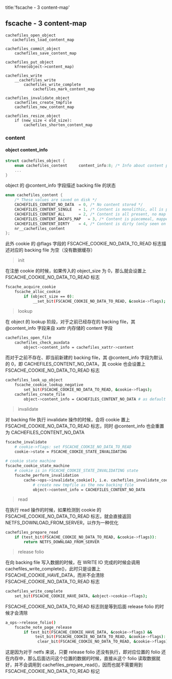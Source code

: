 title:'fscache - 3 content-map'
## fscache - 3 content-map

```
cachefiles_open_object
   cachefiles_load_content_map 
```

```
cachefiles_commit_object
    cachefiles_save_content_map
```


```
cachefiles_put_object
    kfree(object->content_map)
```


```
cachefiles_write
    __cachefiles_write
        cachefiles_write_complete
            cachefiles_mark_content_map
```


```
cachefiles_invalidate_object
    cachefiles_create_tmpfile
    cachefiles_new_content_map
```


```
cachefiles_resize_object
    if (new_size < old_size):
        cachefiles_shorten_content_map
```


### content

#### object content_info

```c
struct cachefiles_object {
	enum cachefiles_content		content_info:8; /* Info about content presence */
	...
}
```

object 的 @content_info 字段描述 backing file 的状态

```c
enum cachefiles_content {
	/* These values are saved on disk */
	CACHEFILES_CONTENT_NO_DATA	= 0, /* No content stored */
	CACHEFILES_CONTENT_SINGLE	= 1, /* Content is monolithic, all is present */
	CACHEFILES_CONTENT_ALL		= 2, /* Content is all present, no map */
	CACHEFILES_CONTENT_BACKFS_MAP	= 3, /* Content is piecemeal, mapped through backing fs */
	CACHEFILES_CONTENT_DIRTY	= 4, /* Content is dirty (only seen on disk) */
	nr__cachefiles_content
};
```

此外 cookie 的 @flags 字段的 FSCACHE_COOKIE_NO_DATA_TO_READ 标志描述对应的 backing file 为空（没有数据缓存）


> init

在注册 cookie 的时候，如果传入的 object_size 为 0，那么就会设置上 FSCACHE_COOKIE_NO_DATA_TO_READ 标志

```sh
fscache_acquire_cookie
    fscache_alloc_cookie
        if (object_size == 0):
            __set_bit(FSCACHE_COOKIE_NO_DATA_TO_READ, &cookie->flags);
```


> lookup

在 object 的 lookup 阶段，对于之前已经存在的 backing file，其 @content_info 字段来自 xattr 内存储的 content 字段

```sh
cachefiles_open_file
    cachefiles_check_auxdata
        object->content_info = cachefiles_xattr->content
```

而对于之前不存在、即当前新建的 backing file，其 @content_info 字段为默认的 0，即 CACHEFILES_CONTENT_NO_DATA，其 cookie 也会设置上 FSCACHE_COOKIE_NO_DATA_TO_READ 标志

```sh
cachefiles_look_up_object
    fscache_cookie_lookup_negative
        set_bit(FSCACHE_COOKIE_NO_DATA_TO_READ, &cookie->flags);
    cachefiles_create_file
        object->content_info = CACHEFILES_CONTENT_NO_DATA # as default
```


> invalidate

对 backing file 执行 invalidate 操作的时候，会将 cookie 置上 FSCACHE_COOKIE_NO_DATA_TO_READ 标志，同时 @content_info 也会重置为 CACHEFILES_CONTENT_NO_DATA

```sh
fscache_invalidate
    # cookie->flags: set FSCACHE_COOKIE_NO_DATA_TO_READ
    cookie->state = FSCACHE_COOKIE_STATE_INVALIDATING
    
# cookie state machine
fscache_cookie_state_machine
    # cookie is in FSCACHE_COOKIE_STATE_INVALIDATING state
    fscache_perform_invalidation
        cache->ops->invalidate_cookie(), i.e. cachefiles_invalidate_cookie()
            # create new tmpfile as the new backing file
            object->content_info = CACHEFILES_CONTENT_NO_DATA
```


> read

在执行 read 操作的时候，如果检测到 cookie 的 FSCACHE_COOKIE_NO_DATA_TO_READ 标志，就会直接返回 NETFS_DOWNLOAD_FROM_SERVER，以作为一种优化

```sh
cachefiles_prepare_read
    if (test_bit(FSCACHE_COOKIE_NO_DATA_TO_READ, &cookie->flags)):
        return NETFS_DOWNLOAD_FROM_SERVER
```


> release folio

在向 backing file 写入数据的时候，在 WRITE IO 完成的时候会调用 cachefiles_write_complete()，此时只是设置上 FSCACHE_COOKIE_HAVE_DATA，而并不会清除 FSCACHE_COOKIE_NO_DATA_TO_READ 标志

```sh
cachefiles_write_complete
    set_bit(FSCACHE_COOKIE_HAVE_DATA, &object->cookie->flags);
```

FSCACHE_COOKIE_NO_DATA_TO_READ 标志则是等到后面 release folio 的时候才会清除

```sh
a_ops->release_folio()
    fscache_note_page_release
        if test_bit(FSCACHE_COOKIE_HAVE_DATA, &cookie->flags) &&
	         test_bit(FSCACHE_COOKIE_NO_DATA_TO_READ, &cookie->flags):
		      clear_bit(FSCACHE_COOKIE_NO_DATA_TO_READ, &cookie->flags);
```

这是因为对于 netfs 来说，只要 release folio 还没有执行，即对应位置的 folio 还在内存中，那么后面访问这个位置的数据的时候，直接从这个 folio 读取数据就好，并不会调用到 cachefiles_prepare_read()，因而也就不需要用到 FSCACHE_COOKIE_NO_DATA_TO_READ 标记